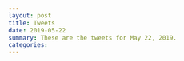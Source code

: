 ```yaml
---
layout: post
title: Tweets
date: 2019-05-22
summary: These are the tweets for May 22, 2019.
categories:
---
```


